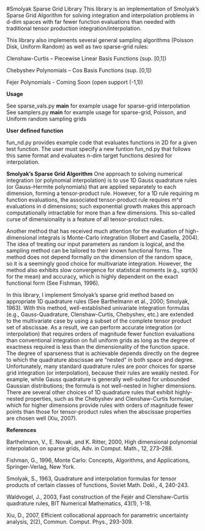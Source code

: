 #Smolyak Sparse Grid Library
This library is an implementation of Smolyak’s Sparse Grid Algorithm for solving integration and interpolation problems
in d-dim spaces with far fewer function evaluations than needed with traditional tensor production
integration/interpolation.

This library also implements several general sampling algorithms (Poisson Disk, Uniform Random) as well as two
sparse-grid rules:

Clenshaw-Curtis – Piecewise Linear Basis Functions (sup. [0,1])

Chebyshev Polynomials – Cos Basis Functions (sup. [0,1])

Fejer Polynomials - Coming Soon (open support (-1,1))

**Usage**

See sparse_vals.py __main__ for example usage for sparse-grid interpolation
See samplers.py __main__ for example usage for sparse-grid, Poisson, and Uniform random sampling grids

**User defined function**

fun_nd.py provides example code that evaluates functions in 2D for a given test function. The user must specify a
new funtion fun_nd.py that follows this same format and evaluates n-dim target functions desired for interpolation.

**Smolyak’s Sparse Grid Algorithm**
One approach to solving numerical integration (or polynomial interpolation) is to use 1D Gauss quadrature rules
(or Gauss-Hermite polynomials) that are applied separately to each dimension, forming a tensor-product rule. However,
for a 1D rule requiring m function evaluations, the associated tensor-product rule requires m^d evaluations in d dimensions;
such exponential growth makes this approach computationally intractable for more than a few dimensions. This so-called
curse of dimensionality is a feature of all tensor-product rules.

Another method that has received much attention for the evaluation of high-dimensional integrals is Monte-Carlo integration
(Robert and Casella, 2004). The idea of treating our input parameters as random is logical, and the sampling method can
be tailored to their known functional forms. The method does not depend formally on the dimension of the random space,
so it is a seemingly good choice for multivariate integration. However, the method also exhibits slow convergence for
statistical moments (e.g., sqrt(k) for the mean) and accuracy, which is highly dependent on the exact functional form
(See Fishman, 1996).

In this library, I implement Smolyak’s sparse grid method based on appropriate 1D quadrature rules (See Barthelmann
et al., 2000; Smolyak, 1963). With this method, well-established univariate integration formulas (e.g., Gauss-Quadrature,
Clenshaw-Curtis, Chebyshev, etc.) are extended to the multivariate case by using a subset of the complete tensor product
set of abscissae. As a result, we can perform accurate integration (or interpolation) that requires orders of magnitude
fewer function evaluations than conventional integration on full uniform grids as long as the degree of exactness required
is less than the dimensionality of the function space. The degree of sparseness that is achievable depends directly on the
degree to which the quadrature abscissae are “nested” in both space and degree. Unfortunately, many standard quadrature
rules are poor choices for sparse grid integration (or interpolation), because their rules are weakly nested. For example,
while Gauss quadrature is generally well-suited for unbounded Gaussian distributions; the formula is not well-nested in
higher dimensions. There are several other choices of 1D quadrature rules that exhibit highly-nested properties, such
as the Chebyshev and Clenshaw-Curtis formulae, which for higher dimensions provide rules with orders of magnitude fewer
points than those for tensor-product rules when the abscissae properties are chosen well (Xiu, 2007).

**References**

Barthelmann, V., E. Novak, and K. Ritter, 2000, High dimensional polynomial interpolation on sparse grids,
Adv. in Comput. Math., 12, 273–288.

Fishman, G., 1996, Monte Carlo: Concepts, Algorithms, and Applications, Springer-Verlag, New York.

Smolyak, S., 1963, Quadrature and interpolation formulas for tensor products of certain classes of functions,
Soviet Math. Dokl., 4, 240-243.

Waldvogel, J., 2003, Fast construction of the Fejér and Clenshaw-Curtis quadrature rules, BIT Numerical Mathematics,
43(1), 1-18.

Xiu, D., 2007, Efficient collocational approach for parametric uncertainty analysis, 2(2), Commun. Comput. Phys.,
293-309.
